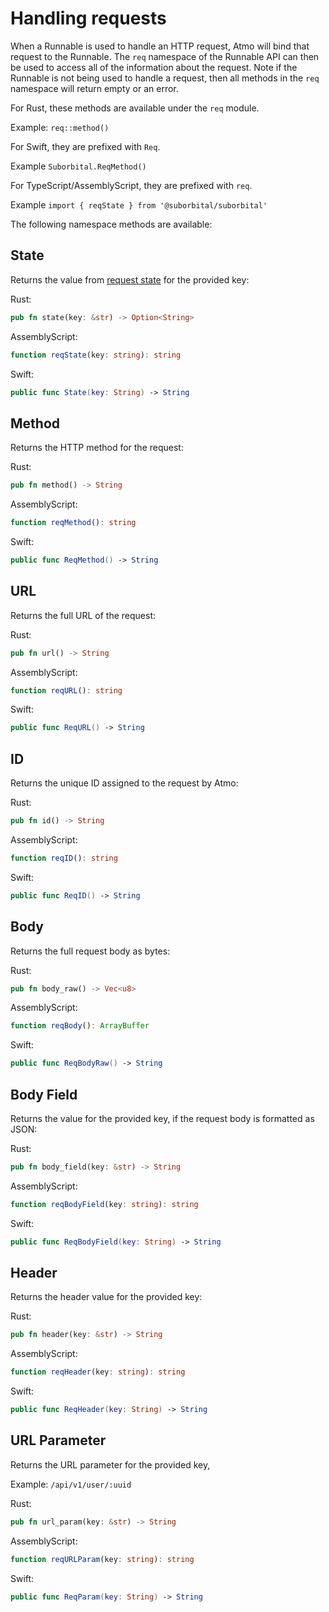 # Handling requests

When a Runnable is used to handle an HTTP request, Atmo will 
bind that request to the Runnable. The `req` namespace of 
the Runnable API can then be used to access all of the 
information about the request. Note if the Runnable is not 
being used to handle a request, then all methods in the 
`req` namespace will return empty or an error.

For Rust, these methods are available under the `req` module.

Example: `req::method()`

For Swift, they are prefixed with `Req`. 

Example `Suborbital.ReqMethod()`

For TypeScript/AssemblyScript, they are prefixed with `req`.

Example `import { reqState } from '@suborbital/suborbital'`

The following namespace methods are available:

## State

Returns the value from [request state](../usage/managing-state.md) 
for the provided key:

Rust:

```rust
pub fn state(key: &str) -> Option<String>
```

AssemblyScript:

```typescript
function reqState(key: string): string
```

Swift:

```swift
public func State(key: String) -> String
```

## Method

Returns the HTTP method for the request:

Rust:

```rust
pub fn method() -> String
```

AssemblyScript:

```typescript
function reqMethod(): string
```

Swift:

```swift
public func ReqMethod() -> String
```

## URL

Returns the full URL of the request:

Rust:

```rust
pub fn url() -> String
```

AssemblyScript:

```typescript
function reqURL(): string
```

Swift:

```swift
public func ReqURL() -> String
```

## ID

Returns the unique ID assigned to the request by Atmo:

Rust:

```rust
pub fn id() -> String
```

AssemblyScript:

```typescript
function reqID(): string
```

Swift:

```swift
public func ReqID() -> String
```

## Body

Returns the full request body as bytes:

Rust:

```rust
pub fn body_raw() -> Vec<u8>
```

AssemblyScript:

```typescript
function reqBody(): ArrayBuffer
```

Swift:

```swift
public func ReqBodyRaw() -> String
```

## Body Field

Returns the value for the provided key, if the request body 
is formatted as JSON:

Rust:

```rust
pub fn body_field(key: &str) -> String
```

AssemblyScript:

```typescript
function reqBodyField(key: string): string
```

Swift:

```swift
public func ReqBodyField(key: String) -> String
```

## Header

Returns the header value for the provided key:

Rust:

```rust
pub fn header(key: &str) -> String
```

AssemblyScript:

```typescript
function reqHeader(key: string): string
```

Swift:

```swift
public func ReqHeader(key: String) -> String
```

## URL Parameter

Returns the URL parameter for the provided key, 

Example: `/api/v1/user/:uuid`

Rust:

```rust
pub fn url_param(key: &str) -> String
```

AssemblyScript:

```typescript
function reqURLParam(key: string): string
```

Swift:

```swift
public func ReqParam(key: String) -> String
```


